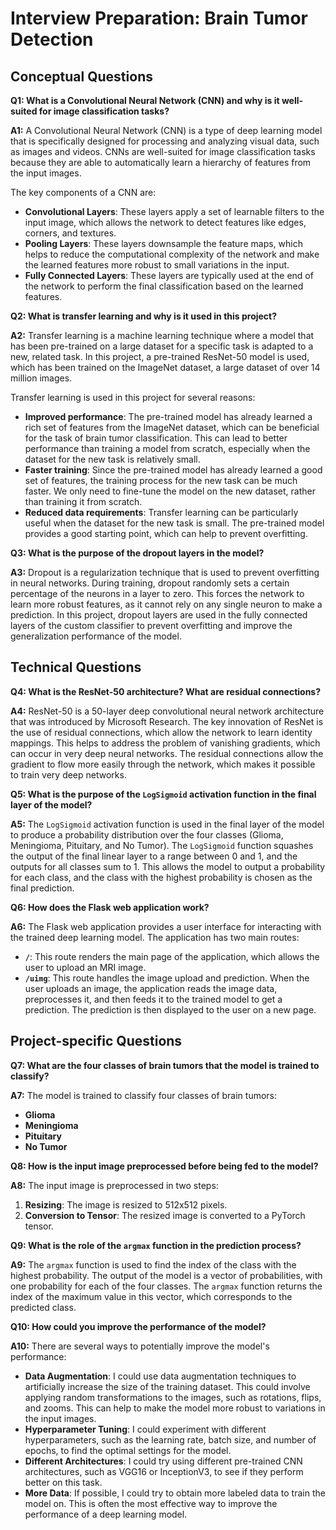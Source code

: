 
# Interview Preparation: Brain Tumor Detection

## Conceptual Questions

**Q1: What is a Convolutional Neural Network (CNN) and why is it well-suited for image classification tasks?**

**A1:** A Convolutional Neural Network (CNN) is a type of deep learning model that is specifically designed for processing and analyzing visual data, such as images and videos. CNNs are well-suited for image classification tasks because they are able to automatically learn a hierarchy of features from the input images. 

The key components of a CNN are:
*   **Convolutional Layers**: These layers apply a set of learnable filters to the input image, which allows the network to detect features like edges, corners, and textures.
*   **Pooling Layers**: These layers downsample the feature maps, which helps to reduce the computational complexity of the network and make the learned features more robust to small variations in the input.
*   **Fully Connected Layers**: These layers are typically used at the end of the network to perform the final classification based on the learned features.

**Q2: What is transfer learning and why is it used in this project?**

**A2:** Transfer learning is a machine learning technique where a model that has been pre-trained on a large dataset for a specific task is adapted to a new, related task. In this project, a pre-trained ResNet-50 model is used, which has been trained on the ImageNet dataset, a large dataset of over 14 million images. 

Transfer learning is used in this project for several reasons:
*   **Improved performance**: The pre-trained model has already learned a rich set of features from the ImageNet dataset, which can be beneficial for the task of brain tumor classification. This can lead to better performance than training a model from scratch, especially when the dataset for the new task is relatively small.
*   **Faster training**: Since the pre-trained model has already learned a good set of features, the training process for the new task can be much faster. We only need to fine-tune the model on the new dataset, rather than training it from scratch.
*   **Reduced data requirements**: Transfer learning can be particularly useful when the dataset for the new task is small. The pre-trained model provides a good starting point, which can help to prevent overfitting.

**Q3: What is the purpose of the dropout layers in the model?**

**A3:** Dropout is a regularization technique that is used to prevent overfitting in neural networks. During training, dropout randomly sets a certain percentage of the neurons in a layer to zero. This forces the network to learn more robust features, as it cannot rely on any single neuron to make a prediction. In this project, dropout layers are used in the fully connected layers of the custom classifier to prevent overfitting and improve the generalization performance of the model.

## Technical Questions

**Q4: What is the ResNet-50 architecture? What are residual connections?**

**A4:** ResNet-50 is a 50-layer deep convolutional neural network architecture that was introduced by Microsoft Research. The key innovation of ResNet is the use of residual connections, which allow the network to learn identity mappings. This helps to address the problem of vanishing gradients, which can occur in very deep neural networks. The residual connections allow the gradient to flow more easily through the network, which makes it possible to train very deep networks.

**Q5: What is the purpose of the `LogSigmoid` activation function in the final layer of the model?**

**A5:** The `LogSigmoid` activation function is used in the final layer of the model to produce a probability distribution over the four classes (Glioma, Meningioma, Pituitary, and No Tumor). The `LogSigmoid` function squashes the output of the final linear layer to a range between 0 and 1, and the outputs for all classes sum to 1. This allows the model to output a probability for each class, and the class with the highest probability is chosen as the final prediction.

**Q6: How does the Flask web application work?**

**A6:** The Flask web application provides a user interface for interacting with the trained deep learning model. The application has two main routes:
*   **`/`**: This route renders the main page of the application, which allows the user to upload an MRI image.
*   **`/uimg`**: This route handles the image upload and prediction. When the user uploads an image, the application reads the image data, preprocesses it, and then feeds it to the trained model to get a prediction. The prediction is then displayed to the user on a new page.

## Project-specific Questions

**Q7: What are the four classes of brain tumors that the model is trained to classify?**

**A7:** The model is trained to classify four classes of brain tumors:
*   **Glioma**
*   **Meningioma**
*   **Pituitary**
*   **No Tumor**

**Q8: How is the input image preprocessed before being fed to the model?**

**A8:** The input image is preprocessed in two steps:
1.  **Resizing**: The image is resized to 512x512 pixels.
2.  **Conversion to Tensor**: The resized image is converted to a PyTorch tensor.

**Q9: What is the role of the `argmax` function in the prediction process?**

**A9:** The `argmax` function is used to find the index of the class with the highest probability. The output of the model is a vector of probabilities, with one probability for each of the four classes. The `argmax` function returns the index of the maximum value in this vector, which corresponds to the predicted class.

**Q10: How could you improve the performance of the model?**

**A10:** There are several ways to potentially improve the model's performance:
*   **Data Augmentation**: I could use data augmentation techniques to artificially increase the size of the training dataset. This could involve applying random transformations to the images, such as rotations, flips, and zooms. This can help to make the model more robust to variations in the input images.
*   **Hyperparameter Tuning**: I could experiment with different hyperparameters, such as the learning rate, batch size, and number of epochs, to find the optimal settings for the model.
*   **Different Architectures**: I could try using different pre-trained CNN architectures, such as VGG16 or InceptionV3, to see if they perform better on this task.
*   **More Data**: If possible, I could try to obtain more labeled data to train the model on. This is often the most effective way to improve the performance of a deep learning model.
